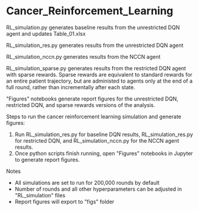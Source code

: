 # Cancer_Reinforcement_Learning

RL_simulation.py generates baseline results from the unrestricted DQN agent and updates Table_01.xlsx

RL_simulation_res.py generates results from the unrestricted DQN agent

RL_simulation_nccn.py generates results from the NCCN agent

RL_simulation_sparse.py generates results from the restricted DQN agent with sparse rewards. Sparse rewards are equivalent to standard rewards for an entire patient trajectory, but are administed to agents only at the end of a full round, rather than incrementally after each state.

"Figures" notebooks generate report figures for the unrestricted DQN, restricted DQN, and sparse rewards versions of the analysis.

Steps to run the cancer reinforcement learning simulation and generate figures:
  1. Run RL_simulation_res.py for baseline DQN results, RL_simulation_res.py for restricted DQN, and RL_simulation_nccn.py for the NCCN agent results.
  2. Once python scripts finish running, open "Figures" notebooks in Jupyter to generate report figures.

Notes
  - All simulations are set to run for 200,000 rounds by default
  - Number of rounds and all other hyperparameters can be adjusted in "RL_simulation" files
  - Report figures will export to "figs" folder
